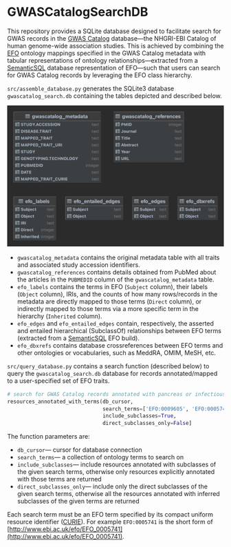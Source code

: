# GWASCatalogSearchDB

This repository provides a SQLite database designed to facilitate search for GWAS records in the [GWAS Catalog](https://www.ebi.ac.uk/gwas/) database—the NHGRI-EBI Catalog of human genome-wide association studies. This is achieved by combining the [EFO](https://www.ebi.ac.uk/efo/) ontology mappings specified in the GWAS Catalog metadata with tabular representations of ontology relationships—extracted from a [SemanticSQL](https://github.com/INCATools/semantic-sql) database representation of EFO—such that users can search for GWAS Catalog records by leveraging the EFO class hierarchy. 

`src/assemble_database.py` generates the SQLite3 database `gwascatalog_search.db` containing the tables depicted and described below.

![](resources/gwascatalog_search_tables.png)

- `gwascatalog_metadata` contains the original metadata table with all traits and associated study accession identifiers.
- `gwascatalog_references` contains details obtained from PubMed about the articles in the `PUBMEDID` column of the `gwascatalog_metadata` table. 
- `efo_labels` contains the terms in EFO (`Subject` column), their labels (`Object` column), IRIs, and the counts of how many rows/records in the metadata are directly mapped to those terms (`Direct` column), or indirectly mapped to those terms via a more specific term in the hierarchy (`Inherited` column).
- `efo_edges` and `efo_entailed_edges` contain, respectively, the asserted and entailed hierarchical (SubclassOf) relationships between EFO terms (extracted from a [SemanticSQL](https://github.com/INCATools/semantic-sql) EFO build).
- `efo_dbxrefs` contains database crossreferences between EFO terms and other ontologies or vocabularies, such as MeddRA, OMIM, MeSH, etc. 


`src/query_database.py` contains a search function (described below) to query the `gwascatalog_search.db` database for records annotated/mapped to a user-specified set of EFO traits.

```python
# search for GWAS Catalog records annotated with pancreas or infectious disease
resources_annotated_with_terms(db_cursor, 
                               search_terms=['EFO:0009605', 'EFO:0005741'],
                               include_subclasses=True, 
                               direct_subclasses_only=False]
```
The function parameters are:
- `db_cursor`— cursor for database connection
- `search_terms`— a collection of ontology terms to search on
- `include_subclasses`— include resources annotated with subclasses of the given search terms,
        otherwise only resources explicitly annotated with those terms are returned
- `direct_subclasses_only`— include only the direct subclasses of the given search terms,
        otherwise all the resources annotated with inferred subclasses of the given terms are returned

Each search term must be an EFO term specified by its compact uniform resource identifier ([CURIE](https://www.w3.org/TR/curie/)). For example `EFO:0005741` is the short form of [http://www.ebi.ac.uk/efo/EFO_0005741](http://www.ebi.ac.uk/efo/EFO_0005741).